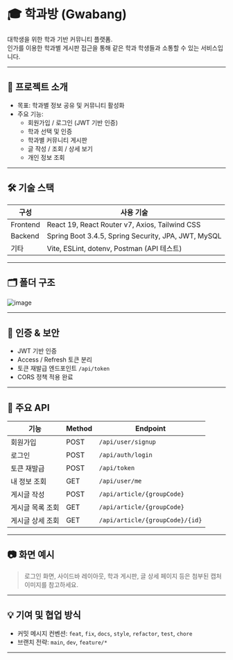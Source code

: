 # 🎓 학과방 (Gwabang)

대학생을 위한 학과 기반 커뮤니티 플랫폼.  
인가를 이용한 학과별 게시판 접근을 통해 같은 학과 학생들과 소통할 수 있는 서비스입니다.

---

## 📌 프로젝트 소개

- 목표: 학과별 정보 공유 및 커뮤니티 활성화
- 주요 기능:
  - 회원가입 / 로그인 (JWT 기반 인증)
  - 학과 선택 및 인증
  - 학과별 커뮤니티 게시판
  - 글 작성 / 조회 / 상세 보기
  - 개인 정보 조회

---

## 🛠️ 기술 스택

| 구성 | 사용 기술 |
|------|-----------|
| Frontend | React 19, React Router v7, Axios, Tailwind CSS |
| Backend | Spring Boot 3.4.5, Spring Security, JPA, JWT, MySQL |
| 기타 | Vite, ESLint, dotenv, Postman (API 테스트) |

---

## 🗂️ 폴더 구조

![image](https://github.com/user-attachments/assets/c3ec2ca0-fa32-4248-ab5b-2c96037ced5a)


---

## 🔐 인증 & 보안

- JWT 기반 인증
- Access / Refresh 토큰 분리
- 토큰 재발급 엔드포인트 `/api/token`
- CORS 정책 적용 완료

---

## 📄 주요 API

| 기능 | Method | Endpoint |
|------|--------|----------|
| 회원가입 | POST | `/api/user/signup` |
| 로그인 | POST | `/api/auth/login` |
| 토큰 재발급 | POST | `/api/token` |
| 내 정보 조회 | GET | `/api/user/me` |
| 게시글 작성 | POST | `/api/article/{groupCode}` |
| 게시글 목록 조회 | GET | `/api/article/{groupCode}` |
| 게시글 상세 조회 | GET | `/api/article/{groupCode}/{id}` |

---

## 📷 화면 예시

> 로그인 화면, 사이드바 레이아웃, 학과 게시판, 글 상세 페이지 등은 첨부된 캡처 이미지를 참고하세요.

---

## 💡 기여 및 협업 방식

- 커밋 메시지 컨벤션: `feat`, `fix`, `docs`, `style`, `refactor`, `test`, `chore`
- 브랜치 전략: `main`, `dev`, `feature/*`

---
